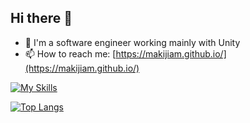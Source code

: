 ## Hi there 👋
- 🔭 I'm a software engineer working mainly with Unity
- 📫 How to reach me: [https://makijiam.github.io/](https://makijiam.github.io/)

[![My Skills](https://skillicons.dev/icons?i=cs,unity,rider,vscode,github)](https://skillicons.dev)

[![Top Langs](https://github-readme-stats.vercel.app/api/top-langs/?username=makijiam&layout=compact)](https://github.com/anuraghazra/github-readme-stats)

<!--
**makijiam/makijiam** is a ✨ _special_ ✨ repository because its `README.md` (this file) appears on your GitHub profile.

Here are some ideas to get you started:

- 🔭 I’m currently working on ...
- 🌱 I’m currently learning ...
- 👯 I’m looking to collaborate on ...
- 🤔 I’m looking for help with ...
- 💬 Ask me about ...
- 📫 How to reach me: ...
- 😄 Pronouns: ...
- ⚡ Fun fact: ...
-->
